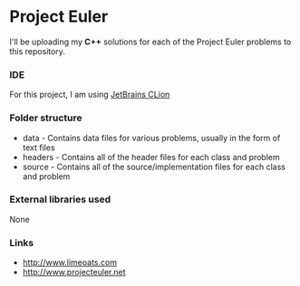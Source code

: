 # Project Euler

I'll be uploading my **C++** solutions for each of the Project Euler problems to this repository.

### IDE
For this project, I am using [JetBrains CLion](http://www.jetbrains.com/clion)

### Folder structure
* data - Contains data files for various problems, usually in the form of text files
* headers - Contains all of the header files for each class and problem
* source - Contains all of the source/implementation files for each class and problem

### External libraries used
None

### Links
* http://www.limeoats.com
* http://www.projecteuler.net
